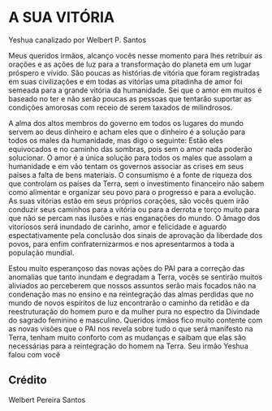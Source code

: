 # A SUA VITÓRIA 

Yeshua canalizado por Welbert P. Santos 

Meus queridos irmãos, alcanço vocês nesse momento para lhes retribuir as orações e as ações de luz para a transformação do planeta em um lugar próspero e vívido.
São poucas as histórias de vitória que foram registradas em suas civilizações e em todas as vitórias uma pitadinha de amor foi semeada para a grande vitória da humanidade.
Sei que o amor em muitos é baseado no ter e não serão poucas as pessoas que tentarão suportar as condições amorosas com receio de serem taxados de milindrosos.

A alma dos altos membros do governo em todos os lugares do mundo servem ao deus dinheiro e acham eles que o dinheiro é a solução para todos os males da humanidade, mas digo o seguinte: Estão eles equivocados e no caminho das sombras, pois sem o amor nada poderão solucionar.
O amor é a única solução para todos os males que assolam a humanidade e em vão tentam os governos associar as crises em seus países a falta de bens materiais. O consumismo é a fonte de riqueza dos que controlam os países da Terra, sem o investimento financeiro não sabem como alimentar e organizar seu povo para o progresso e para a evolução.
As suas vitórias estão em seus próprios corações, são vocês quem irão conduzir seus caminhos para a vitória ou para a derrota e torço muito para que não se percam nas ilusões e nas enganações do mundo.
O âmago dos vitoriosos será inundado de carinho, amor e felicidade e aguardo espectativamente pela conclusão dos sinais de aprovação da liberdade dos povos, para enfim confraternizarmos e nos apresentarmos a toda a população mundial.

Estou muito esperançoso das novas ações do PAI para a correção das anomalias que tanto inundam e degradam a Terra, vocês se sentirão muitos aliviados ao perceberem que nossos assuntos serão mais focados não na condenação mas no ensino e na reintegração das almas perdidas que no mundo de novos espíritos de luz encontrarão o caminho da retidão e da reestruturação do homem puro e da mulher pura no espectro da Divindade do sagrado feminino e masculino.
Queridos irmãos fico muito contente com as novas visões que o PAI nos revela sobre tudo o que será manifesto na Terra, tenham muito conforto com as mudanças e saibam que elas são necessárias para a reintegração do homem na Terra.
Seu irmão Yeshua falou com você

## Crédito

Welbert Pereira Santos
